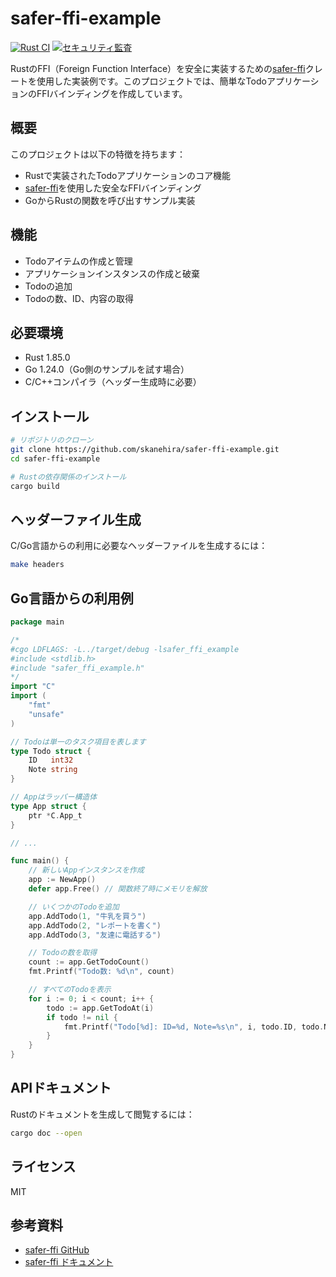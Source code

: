 # safer-ffi-example

[![Rust CI](https://github.com/skanehira/safer-ffi-example/actions/workflows/rust-ci.yml/badge.svg)](https://github.com/skanehira/safer-ffi-example/actions/workflows/rust-ci.yml)
[![セキュリティ監査](https://github.com/skanehira/safer-ffi-example/actions/workflows/security-audit.yml/badge.svg)](https://github.com/skanehira/safer-ffi-example/actions/workflows/security-audit.yml)

RustのFFI（Foreign Function
Interface）を安全に実装するための[safer-ffi](https://github.com/getditto/safer_ffi)クレートを使用した実装例です。このプロジェクトでは、簡単なTodoアプリケーションのFFIバインディングを作成しています。

## 概要

このプロジェクトは以下の特徴を持ちます：

- Rustで実装されたTodoアプリケーションのコア機能
- [safer-ffi](https://github.com/getditto/safer_ffi)を使用した安全なFFIバインディング
- GoからRustの関数を呼び出すサンプル実装

## 機能

- Todoアイテムの作成と管理
- アプリケーションインスタンスの作成と破棄
- Todoの追加
- Todoの数、ID、内容の取得

## 必要環境

- Rust 1.85.0
- Go 1.24.0（Go側のサンプルを試す場合）
- C/C++コンパイラ（ヘッダー生成時に必要）

## インストール

```bash
# リポジトリのクローン
git clone https://github.com/skanehira/safer-ffi-example.git
cd safer-ffi-example

# Rustの依存関係のインストール
cargo build
```

## ヘッダーファイル生成

C/Go言語からの利用に必要なヘッダーファイルを生成するには：

```bash
make headers
```

## Go言語からの利用例

```go
package main

/*
#cgo LDFLAGS: -L../target/debug -lsafer_ffi_example
#include <stdlib.h>
#include "safer_ffi_example.h"
*/
import "C"
import (
	"fmt"
	"unsafe"
)

// Todoは単一のタスク項目を表します
type Todo struct {
	ID   int32
	Note string
}

// Appはラッパー構造体
type App struct {
	ptr *C.App_t
}

// ...

func main() {
	// 新しいAppインスタンスを作成
	app := NewApp()
	defer app.Free() // 関数終了時にメモリを解放

	// いくつかのTodoを追加
	app.AddTodo(1, "牛乳を買う")
	app.AddTodo(2, "レポートを書く")
	app.AddTodo(3, "友達に電話する")

	// Todoの数を取得
	count := app.GetTodoCount()
	fmt.Printf("Todo数: %d\n", count)

	// すべてのTodoを表示
	for i := 0; i < count; i++ {
		todo := app.GetTodoAt(i)
		if todo != nil {
			fmt.Printf("Todo[%d]: ID=%d, Note=%s\n", i, todo.ID, todo.Note)
		}
	}
}
```

## APIドキュメント

Rustのドキュメントを生成して閲覧するには：

```bash
cargo doc --open
```

## ライセンス

MIT

## 参考資料

- [safer-ffi GitHub](https://github.com/getditto/safer_ffi)
- [safer-ffi ドキュメント](https://docs.rs/safer-ffi/latest/safer_ffi/)
